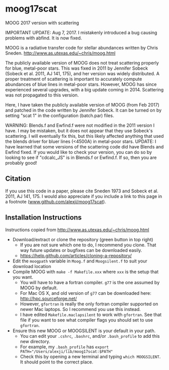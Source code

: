 # moog17scat
MOOG 2017 version with scattering

IMPORTANT UPDATE: Aug 7, 2017.
I mistakenly introduced a bug causing problems with abfind. It is now fixed.

MOOG is a radiative transfer code for stellar abundances written by Chris Sneden.
http://www.as.utexas.edu/~chris/moog.html

The publicly available version of MOOG does not treat scattering properly for blue, metal-poor stars. This was fixed in 2011 by Jennifer Sobeck (Sobeck et al. 2011, AJ 141, 175),
and her version was widely distributed. A proper treatment of scattering is important to accurately compute abundances
of blue lines in metal-poor stars.
However, MOOG has since experienced several upgrades, with a big update coming in 2014. Scattering was not propagated to this version.

Here, I have taken the publicly available version of MOOG (from Feb 2017)
and patched in the code written by Jennifer Sobeck.
It can be turned on by setting "scat 1" in the configuration (batch.par) files.

WARNING:
Blends.f and Ewfind.f were not modified in the 2011 version I have. I may be mistaken, but it does not appear that they use Sobeck's scattering. I will eventually fix this, but this likely affected anything that used the blends driver for bluer lines (<4500A) in metal-poor stars.
UPDATE: I have learned that some versions of the scattering code did have Blends and Ewfind fixed. If you would like to check your version, you can do so by looking to see if "cdcalc_JS" is in Blends.f or Ewfind.f. If so, then you are probably good!

## Citation
If you use this code in a paper, please cite Sneden 1973 and Sobeck et al. 2011, AJ 141, 175.
I would also appreciate if you include a link to this page in a footnote (www.github.com/alexji/moog17scat).

## Installation Instructions
Instructions copied from http://www.as.utexas.edu/~chris/moog.html
* Download/extract or clone the repository (green button in top right)
  * If you are not sure which one to do, I recommend you clone. That way future updates or bugfixes can be downloaded easily.
  * https://help.github.com/articles/cloning-a-repository/
* Edit the `moogpath` variable in `Moog.f` and `Moogsilent.f` to suit your download location
* Compile MOOG with `make -f Makefile.xxx` where `xxx` is the setup that you want.
  * You will have to have a fortran compiler. `g77` is the one assumed by MOOG by default.
  * For Mac OS X, and old version of `g77` can be downloaded here: http://hpc.sourceforge.net/
  * However, `gfortran` is really the only fortran compiler supported on newer Mac laptops. So I recommend you use this instead.
  * I have edited `Makefile.maclapsilent` to work with `gfortran`. See that file if you want to see what compiler flags you should set to use `gfortran`.
* Ensure this new MOOG or MOOGSILENT is your default in your path.
  * You can edit your `.cshrc`, `.bashrc`, and/or `.bash_profile` to add this new directory.
  * For example, my `.bash_profile` has `export PATH="/Users/alexji/lib/moog17scat:$PATH"`
  * Check this by opening a new terminal and typing `which MOOGSILENT`. It should point to the correct place.
